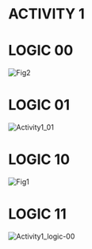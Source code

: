 # ACTIVITY 1
# LOGIC 00

![Fig2](https://user-images.githubusercontent.com/36762668/127751154-efda4030-2b9b-4810-bade-b99702717a62.PNG)


# LOGIC 01

![Activity1_01](https://user-images.githubusercontent.com/36762668/127751211-7113b9ab-a356-4c27-b7da-0f7104784414.PNG)


# LOGIC 10
![Fig1](https://user-images.githubusercontent.com/36762668/127751229-e0b9bfaa-eb80-4b40-922e-09d3934acec0.PNG)


# LOGIC 11
![Activity1_logic-00](https://user-images.githubusercontent.com/36762668/127751246-2e5abccd-2442-4c10-a913-7b92da15efd2.PNG)

